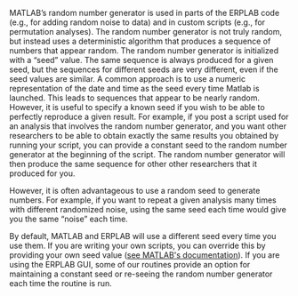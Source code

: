 MATLAB’s random number generator is used in parts of the ERPLAB code (e.g., for adding random noise to data) and in custom scripts (e.g., for permutation analyses). The random number generator is not truly random, but instead uses a deterministic algorithm that produces a sequence of numbers that appear random. The random number generator is initialized with a “seed” value. The same sequence is always produced for a given seed, but the sequences for different seeds are very different, even if the seed values are similar. A common approach is to use a numeric representation of the date and time as the seed every time Matlab is launched. This leads to sequences that appear to be nearly random.
However, it is useful to specify a known seed if you wish to be able to perfectly reproduce a given result. For example, if you post a script used for an analysis that involves the random number generator, and you want other researchers to be able to obtain exactly the same results you obtained by running your script, you can provide a constant seed to the random number generator at the beginning of the script. The random number generator will then produce the same sequence for other other researchers that it produced for you.

However, it is often advantageous to use a random seed to generate numbers. For example, if you want to repeat a given analysis many times with different randomized noise, using the same seed each time would give you the same “noise” each time. 

By default, MATLAB and ERPLAB will use a different seed every time you use them. If you are writing your own scripts, you can override this by providing your own seed value ([see MATLAB's documentation](https://www.mathworks.com/help/matlab/ref/rng.html#mw_8af805fc-011c-4d2a-9f2e-37c7eaf85518)). If you are using the ERPLAB GUI, some of our routines provide an option for maintaining a constant seed or re-seeing the random number generator each time the routine is run.
